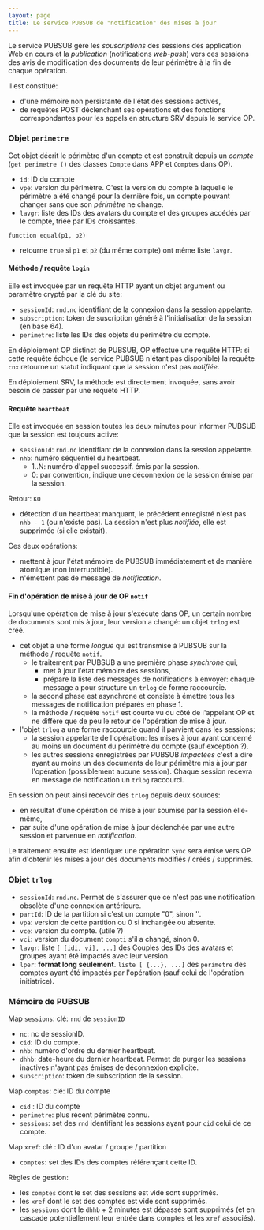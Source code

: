 ```yaml
---
layout: page
title: Le service PUBSUB de "notification" des mises à jour
---
```


Le service PUBSUB gère les _souscriptions_ des sessions des application Web en cours et la _publication_ (notifications _web-push_) vers ces sessions des avis de modification des documents de leur périmètre à la fin de chaque opération.

Il est constitué:
- d'une mémoire non persistante de l'état des sessions actives,
- de requêtes POST déclenchant ses opérations et des fonctions correspondantes pour les appels en structure SRV depuis le service OP.

### Objet `perimetre`
Cet objet décrit le périmètre d'un compte et est construit depuis un _compte_ (`get perimetre ()` des classes `Compte` dans APP et `Comptes` dans OP).
- `id`: ID du compte
- `vpe`: version du périmètre. C'est la version du compte à laquelle le périmètre a été changé pour la dernière fois, un compte pouvant changer sans que son _périmètre_ ne change.
- `lavgr`: liste des IDs des avatars du compte et des groupes accédés par le compte, triée par IDs croissantes.

`function equal(p1, p2)`
- retourne `true` si `p1` et `p2` (du même compte) ont même liste `lavgr`.

#### Méthode / requête `login`
Elle est invoquée par un requête HTTP ayant un objet argument ou paramètre crypté par la clé du site:
- `sessionId`: `rnd.nc` identifiant de la connexion dans la session appelante.
- `subscription`: token de suscription généré à l'initialisation de la session (en base 64).
- `perimetre`: liste les IDs des objets du périmètre du compte.

En déploiement OP distinct de PUBSUB, OP effectue une requête HTTP: si cette requête échoue (le service PUBSUB n'étant pas disponible) la requête `cnx` retourne un statut indiquant que la session n'est pas _notifiée_.

En déploiement SRV, la méthode est directement invoquée, sans avoir besoin de passer par une requête HTTP.

#### Requête `heartbeat`
Elle est invoquée en session toutes les deux minutes pour informer PUBSUB que la session est toujours active:
- `sessionId`: `rnd.nc` identifiant de la connexion dans la session appelante.
- `nhb`: numéro séquentiel du heartbeat.
  - 1..N: numéro d'appel successif. émis par la session.
  - 0: par convention, indique une déconnexion de la session émise par la session.

Retour: `KO`
- détection d'un heartbeat manquant, le précédent enregistré n'est pas `nhb - 1` (ou n'existe pas). La session n'est plus _notifiée_, elle est supprimée (si elle existait). 

Ces deux opérations:
- mettent à jour l'état mémoire de PUBSUB immédiatement et de manière atomique (non interruptible).
- n'émettent pas de message de _notification_.

#### Fin d'opération de mise à jour de OP `notif`
Lorsqu'une opération de mise à jour s'exécute dans OP, un certain nombre de documents sont mis à jour, leur version a changé: un objet `trlog` est créé.
- cet objet a une forme _longue_ qui est transmise à PUBSUB sur la méthode / requête `notif`.
  - le traitement par PUBSUB a une première phase _synchrone_ qui,
    - met à jour l'état mémoire des sessions,
    - prépare la liste des messages de notifications à envoyer: chaque message a pour structure un `trlog` de forme raccourcie.
  - la second phase est asynchrone et consiste à émettre tous les messages de notification préparés en phase 1.
  - la méthode / requête `notif` est courte vu du côté de l'appelant OP et ne diffère que de peu le retour de l'opération de mise à jour.
- l'objet `trlog` a une forme raccourcie quand il parvient dans les sessions:
  - la session appelante de l'opération: les mises à jour ayant concerné au moins un document du périmètre du compte (sauf exception ?).
  - les autres sessions enregistrées par PUBSUB _impactées_ c'est à dire ayant au moins un des documents de leur périmètre mis à jour par l'opération (possiblement aucune session). Chaque session recevra en message de notification un `trlog` raccourci.

En session on peut ainsi recevoir des `trlog` depuis deux sources:
- en résultat d'une opération de mise à jour soumise par la session elle-même,
- par suite d'une opération de mise à jour déclenchée par une autre session et parvenue en _notification_.

Le traitement ensuite est identique: une opération `Sync` sera émise vers OP afin d'obtenir les mises à jour des documents modifiés / créés / supprimés. 

### Objet `trlog`
- `sessionId`: `rnd.nc`. Permet de s'assurer que ce n'est pas une notification obsolète d'une connexion antérieure.
- `partId`: ID de la partition si c'est un compte "0", sinon ''.
- `vpa`: version de cette partition ou 0 si inchangée ou absente.
- `vce`: version du compte. (utile ?)
- `vci`: version du document `compti` s'il a changé, sinon 0.
- `lavgr`: liste `[ [idi, vi], ...]` des Couples des IDs des avatars et groupes ayant été impactés avec leur version.
- `lper`: **format long seulement**. `liste [ {...}, ...]` des `perimetre` des comptes ayant été impactés par l'opération (sauf celui de l'opération initiatrice).

### Mémoire de PUBSUB
Map `sessions`: clé: `rnd` de `sessionID`
- `nc`: nc de sessionID.
- `cid`: ID du compte.
- `nhb`: numéro d'ordre du dernier heartbeat.
- `dhhb`: date-heure du dernier heartbeat. Permet de purger les sessions inactives n'ayant pas émises de déconnexion explicite.
- `subscription`: token de subscription de la session.

Map `comptes`: clé: ID du compte
- `cid` : ID du compte
- `perimetre`: plus récent périmètre connu.
- `sessions`: set des `rnd` identifiant les sessions ayant pour `cid` celui de ce compte.

Map `xref`: clé : ID d'un avatar / groupe / partition
- `comptes`: set des IDs des comptes référençant cette ID.

Règles de gestion:
- les `comptes` dont le set des sessions est vide sont supprimés.
- les `xref` dont le set des comptes est vide sont supprimés.
- les `sessions` dont le `dhhb` + 2 minutes est dépassé sont supprimés (et en cascade potentiellement leur entrée dans comptes et les `xref` associés).

